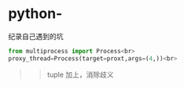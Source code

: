 # python-
纪录自己遇到的坑<br>
```Python
from multiprocess import Process<br>
proxy_thread=Process(target=proxt,args=(4,))<br>
```
>>tuple 加上，消除歧义<br>
